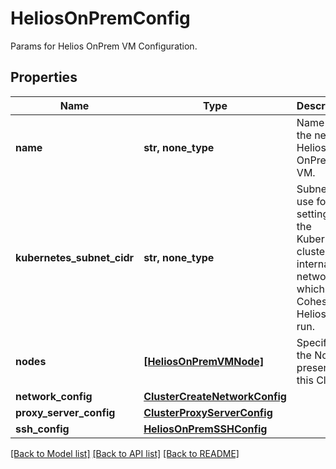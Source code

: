 # HeliosOnPremConfig

Params for Helios OnPrem VM Configuration.

## Properties
Name | Type | Description | Notes
------------ | ------------- | ------------- | -------------
**name** | **str, none_type** | Name of the new Helios OnPrem VM. | 
**kubernetes_subnet_cidr** | **str, none_type** | Subnet to use for setting up the Kubernetes cluster&#39;s internal network on which Cohesity Helios will run. | 
**nodes** | [**[HeliosOnPremVMNode]**](HeliosOnPremVMNode.md) | Specifies the Nodes present in this Cluster. | [optional] 
**network_config** | [**ClusterCreateNetworkConfig**](ClusterCreateNetworkConfig.md) |  | [optional] 
**proxy_server_config** | [**ClusterProxyServerConfig**](ClusterProxyServerConfig.md) |  | [optional] 
**ssh_config** | [**HeliosOnPremSSHConfig**](HeliosOnPremSSHConfig.md) |  | [optional] 

[[Back to Model list]](../README.md#documentation-for-models) [[Back to API list]](../README.md#documentation-for-api-endpoints) [[Back to README]](../README.md)


